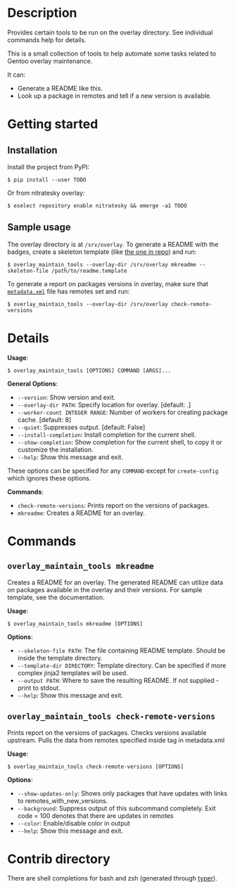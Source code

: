 # Description

Provides certain tools to be run on the overlay directory. See individual commands help for details.

This is a small collection of tools to help automate some tasks related to Gentoo overlay maintenance.

It can:

* Generate a README like this.
* Look up a package in remotes and tell if a new version is available.

# Getting started

## Installation

Install the project from PyPI:

```console
$ pip install --user TODO
```

Or from nitratesky overlay:

```console
$ eselect repository enable nitratesky && emerge -a1 TODO
```

## Sample usage

The overlay directory is at `/srv/overlay`. To generate a README with the badges, create a skeleton template
(like [the one in repo](https://raw.githubusercontent.com/VTimofeenko/overlay-maintain-tools/master/docs/templates/skeleton.jinja2)) and run:

```
$ overlay_maintain_tools --overlay-dir /srv/overlay mkreadme --skeleton-file /path/to/readme.template
```

To generate a report on packages versions in overlay, make sure that [`metadata.xml`](https://devmanual.gentoo.org/ebuild-writing/misc-files/metadata/index.html) file has remotes set and run:

```
$ overlay_maintain_tools --overlay-dir /srv/overlay check-remote-versions
```


# Details

**Usage**:

```console
$ overlay_maintain_tools [OPTIONS] COMMAND [ARGS]...
```

**General Options**:

* `--version`: Show version and exit.
* `--overlay-dir PATH`: Specify location for overlay.  [default: .]
* `--worker-count INTEGER RANGE`: Number of workers for creating package cache.  [default: 8]
* `--quiet`: Suppresses output.  [default: False]
* `--install-completion`: Install completion for the current shell.
* `--show-completion`: Show completion for the current shell, to copy it or customize the installation.
* `--help`: Show this message and exit.

These options can be specified for any `COMMAND` except for  `create-config` which ignores these options.

**Commands**:

* `check-remote-versions`: Prints report on the versions of packages.
* `mkreadme`: Creates a README for an overlay.

# Commands
## `overlay_maintain_tools mkreadme`

Creates a README for an overlay. The generated README can utilize data on packages
available in the overlay and their versions. For sample template, see the documentation.

**Usage**:

```console
$ overlay_maintain_tools mkreadme [OPTIONS]
```

**Options**:

* `--skeleton-file PATH`: The file containing README template. Should be inside the template directory.
* `--template-dir DIRECTORY`: Template directory. Can be specified if more complex jinja2 templates will be used.
* `--output PATH`: Where to save the resulting README. If not supplied - print to stdout.
* `--help`: Show this message and exit.

## `overlay_maintain_tools check-remote-versions`

Prints report on the versions of packages. Checks versions available upstream.
Pulls the data from remotes specified inside <upstream> tag in metadata.xml

**Usage**:

```console
$ overlay_maintain_tools check-remote-versions [OPTIONS]
```

**Options**:

* `--show-updates-only`: Shows only packages that have updates with links to remotes_with_new_versions.
* `--background`: Suppress output of this subcommand completely. Exit code = 100 denotes that there are updates in remotes
* `--color`: Enable/disable color in output
* `--help`: Show this message and exit.

# Contrib directory

There are shell completions for bash and zsh (generated through [typer](typer.tiangolo.com/)).

